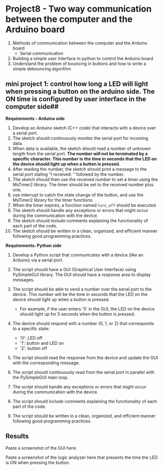 # Project8 - Two way communication between the computer and the Arduino board

1. Methods of communication between the computer and the Arduino board
    - Serial communication
2. Building a simple user interface in python to control the Arduino board
3. Understand the problem of bouncing in buttons and how to write a simple debouncing algorithm

## mini project 1: control how long a LED will light when pressing a button on the arduino side. The ON time is configured by user interface in the computer side##

**Requirements - Arduino side**

1. Develop an Arduino sketch (C++ code) that interacts with a device over a serial port.
2. The sketch should continuously monitor the serial port for incoming data.
3. When data is available, the sketch should read a number of unknown length from the serial port. **The number will not be terminated by a specific character. This number is the time in seconds that the LED on the device should light up when a button is pressed.**
4. After reading the number, the sketch should print a message to the serial port stating "I received: " followed by the number.
5. The sketch should then use the received number to set a timer using the MsTimer2 library. The timer should be set to the received number plus one.
5. use interrupt to catch the state change of the button, and use the MsTimer2 library for the timer functions.
6. When the timer expires, a function named `turn_off` should be executed.
7. The sketch should handle any exceptions or errors that might occur during the communication with the device.
8. The sketch should include comments explaining the functionality of each part of the code.
9. The sketch should be written in a clean, organized, and efficient manner following good programming practices.

**Requirements: Python side**

1. Develop a Python script that communicates with a device (like an Arduino) via a serial port.
2. The script should have a GUI (Graphical User Interface) using PySimpleGUI library. The GUI should have a response area to display messages.
3. The script should be able to send a number over the serial port to the device. This number will be the time in seconds that the LED on the device should light up when a button is pressed.
    - For example, if the user enters '5' in the GUI, the LED on the device should light up for 5 seconds when the button is pressed.
4. The device should respond with a number (0, 1, or 2) that corresponds to a specific state:
    - '0': LED off
    - '1': button and LED on
    - '2': button off

5. The script should read the response from the device and update the GUI with the corresponding message.
6. The script should continuously read from the serial port in parallel with the PySimpleGUI main loop.
7. The script should handle any exceptions or errors that might occur during the communication with the device.
8. The script should include comments explaining the functionality of each part of the code.
9. The script should be written in a clean, organized, and efficient manner following good programming practices.

## Results ##
Paste a screenshot of the GUI here:

Paste a screenshot of the logic analyzer here that presents the time the LED is ON when pressing the button.